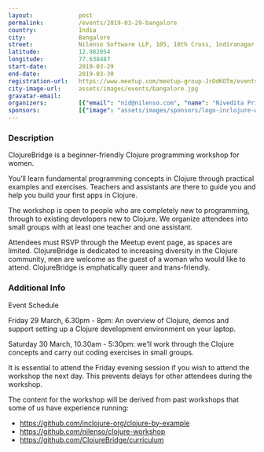 ```yaml
---
layout:             post
permalink:          /events/2019-03-29-bangalore
country:            India
city:               Bangalore
street:             Nilenso Software LLP, 105, 10th Cross, Indiranagar Stage 1, Bangalore, India, 560038
latitude:           12.982054
longitude:          77.638487
start-date:         2019-03-29
end-date:           2019-03-30
registration-url:   https://www.meetup.com/meetup-group-JrOdKOTm/events/258870033
city-image-url:     assets/images/events/bangalore.jpg
gravatar-email:
organizers:         [{"email": "nid@nilenso.com", "name": "Nivedita Priyadarshini", "twitter": "nid90", "github": "nid90"}, {"email": "kitallis@nilenso.com", "name": "Akshay Gupta", "twitter": "kitallis", "github": "kitallis"}]
sponsors:           [{"image": "assets/images/sponsors/logo-inclojure-white-bg.png", "name": "IN/Clojure", "url": "http://inclojure.org"}, {"image": "assets/images/sponsors/logo-nilenso.png", "name": "nilenso", "url": "https://nilenso.com"}]
---
```


### Description
ClojureBridge is a beginner-friendly Clojure programming workshop for women.

You’ll learn fundamental programming concepts in Clojure through practical examples and exercises. Teachers and assistants are there to guide you and help you build your first apps in Clojure.

The workshop is open to people who are completely new to programming, through to existing developers new to Clojure. We organize attendees into small groups with at least one teacher and one assistant.

Attendees must RSVP through the Meetup event page, as spaces are limited. ClojureBridge is dedicated to increasing diversity in the Clojure community, men are welcome as the guest of a woman who would like to attend. ClojureBridge is emphatically queer and trans-friendly.

### Additional Info
Event Schedule

Friday 29 March, 6.30pm - 8pm: An overview of Clojure, demos and support setting up a Clojure development environment on your laptop.

Saturday 30 March, 10.30am - 5:30pm: we’ll work through the Clojure concepts and carry out coding exercises in small groups.

It is essential to attend the Friday evening session if you wish to attend the workshop the next day. This prevents delays for other attendees during the workshop.

The content for the workshop will be derived from past workshops that some of us have experience running:
- https://github.com/inclojure-org/clojure-by-example
- https://github.com/nilenso/clojure-workshop
- https://github.com/ClojureBridge/curriculum
